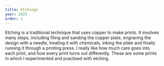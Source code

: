 ```yaml
---
title: Etchings
year: 2025
order: 1
---
```

Etching is a traditional technique that uses copper to make prints. It involves many steps, including filing and sanding the copper plate, engraving the design with a needle, treating it with chemicals, inking the plate and finally running it through a printing press. I really like how much care goes into each print, and how every print turns out differently. These are some prints in which I experimented and practised with etching. 

<Images images="1ets.jpg,2ets.jpg,cover.jpg" height="500px" width="500px" lgColumns="3">

<single-image src="catnoback.png" height="3000" width="1000">
<single-image src="duo_cats.jpg" height="3000" width="1000">

<style>
    #section-2, #section-3 {
        margin-top: -1rem;
        display: inline-block;
    }

    #section-2{
        width: 66%;
    }
    #section-3{
        width: 32%;
        margin-left: .95rem;
    }
</style>